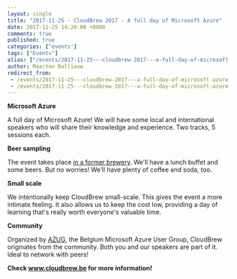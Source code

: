 ```yaml
---
layout: single
title: "2017-11-25 - CloudBrew 2017 - A full day of Microsoft Azure"
date: 2017-11-25 14:20:00 +0000
comments: true
published: true
categories: ["events"]
tags: ["Events"]
alias: ["/events/2017-11-25---cloudbrew-2017---a-full-day-of-microsoft-azure"]
author: Maarten Balliauw
redirect_from:
 - /events/2017-11-25---cloudbrew-2017---a-full-day-of-microsoft-azure.html
 - /events/2017-11-25---cloudbrew-2017---a-full-day-of-microsoft-azure.html
---
```


<p><strong>Microsoft Azure</strong></p>
<p>A full day of Microsoft Azure! We will have some local and international speakers who will share their knowledge and experience. Two tracks,&nbsp;5 sessions each.</p>
<p><strong>Beer sampling</strong></p>
<p>The event takes place <a href="http://lamot-mechelen.be/">in a former brewery</a>. We'll have a lunch buffet and some beers. But no worries! We'll have plenty of coffee and soda, too. </p>
<p><strong>Small scale</strong></p>
<p>We intentionally keep CloudBrew small-scale. This gives the event a more intimate feeling. It also allows us to keep the cost low, providing a day of learning that's really worth everyone's valuable time.</p>
<p><strong>Community</strong></p>
<p>Organized by <a href="/">AZUG</a>, the Belgium Microsoft Azure User Group, CloudBrew originates from the community. Both you and our speakers are part of it. Ideal to network with peers!</p>
<p><strong>Check <a href="http://www.cloudbrew.be">www.cloudbrew.be</a> for more information!</strong></p>
